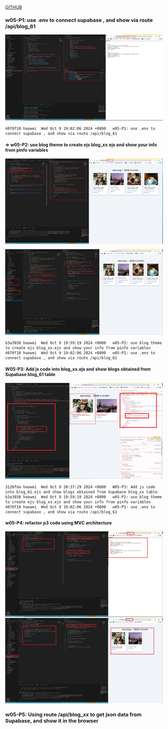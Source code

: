 [GITHUB](https://github.com/haowei212410061/1131-wp1-demo-61)

### w05-P1: use .env to connect supabase , and show via route /api/blog_61

![](w05-p1.png)

```
4070f10 haowei  Wed Oct 9 19:02:06 2024 +0800   w05-P1: use .env to connect supabase , and show via route /api/blog_61
```

#### => w05-P2: use blog theme to create ejs blog_xx.ejs and show your info from pinfo variables

![](w05-p2-1.png)

![](w05-p2-2.png)

```
b3a3038 haowei  Wed Oct 9 19:59:19 2024 +0800   w05-P2: use blog theme to create ejs blog_xx.ejs and show your info from pinfo variables
4070f10 haowei  Wed Oct 9 19:02:06 2024 +0800   w05-P1: use .env to connect supabase , and show via route /api/blog_61
```

#### W05-P3: Add js code into blog_xx.ejs and show blogs obtained from Supabase blog_61 table

![](w05-p3.png)

```
3120fda haowei  Wed Oct 9 20:37:29 2024 +0800   W05-P3: Add js code into blog_61.ejs and show blogs obtained from Supabase blog_xx table
b3a3038 haowei  Wed Oct 9 19:59:19 2024 +0800   w05-P2: use blog theme to create ejs blog_xx.ejs and show your info from pinfo variables
4070f10 haowei  Wed Oct 9 19:02:06 2024 +0800   w05-P1: use .env to connect supabase , and show via route /api/blog_61
```

#### w05-P4: refactor p3 code using MVC architecture

![](w05-p4-1.png)
![](w05-p4-2.png)

### w05-P5: Using route /api/blog_xx to get json data from Supabase, and show it in the browser

```

```
